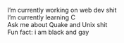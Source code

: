 I’m currently working on web dev shit<br>
I’m currently learning C<br>
Ask me about Quake and Unix shit<br>
Fun fact: i am black and gay
